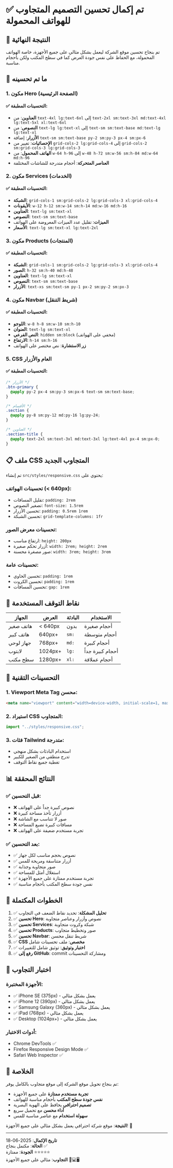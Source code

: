 # ✅ تم إكمال تحسين التصميم المتجاوب للهواتف المحمولة

## 🎉 النتيجة النهائية
تم بنجاح تحسين موقع الشركة ليعمل بشكل مثالي على جميع الأجهزة، خاصة الهواتف المحمولة، مع الحفاظ على نفس جودة العرض كما في سطح المكتب ولكن بأحجام مناسبة.

## 📱 ما تم تحسينه

### 1. مكون Hero (الصفحة الرئيسية)
#### ✅ التحسينات المطبقة:
- **العناوين**: من `text-4xl lg:text-6xl` إلى `text-2xl sm:text-3xl md:text-4xl lg:text-5xl xl:text-6xl`
- **النصوص**: من `text-lg lg:text-xl` إلى `text-sm sm:text-base md:text-lg lg:text-xl`
- **الأزرار**: إضافة `text-sm sm:text-base py-2 sm:py-3 px-4 sm:px-6`
- **الإحصائيات**: تغيير من `grid-cols-2 lg:grid-cols-4` إلى `grid-cols-2 sm:grid-cols-3 lg:grid-cols-3`
- **الهاتف المحمول**: من `w-64 h-96` إلى `w-48 h-72 sm:w-56 sm:h-84 md:w-64 md:h-96`
- **العناصر المتحركة**: أحجام متدرجة للشاشات المختلفة

### 2. مكون Services (الخدمات)
#### ✅ التحسينات المطبقة:
- **الشبكة**: `grid-cols-1 sm:grid-cols-2 lg:grid-cols-3 xl:grid-cols-4`
- **الأيقونات**: `w-12 h-12 sm:w-14 sm:h-14 md:w-16 md:h-16`
- **العناوين**: `text-lg sm:text-xl`
- **النصوص**: `text-sm sm:text-base`
- **الميزات**: تقليل عدد الميزات المعروضة على الهواتف
- **الأسعار**: `text-lg sm:text-xl lg:text-2xl`

### 3. مكون Products (المنتجات)
#### ✅ التحسينات المطبقة:
- **الشبكة**: `grid-cols-1 sm:grid-cols-2 lg:grid-cols-3 xl:grid-cols-4`
- **الصور**: `h-32 sm:h-40 md:h-48`
- **العناوين**: `text-lg sm:text-xl`
- **النصوص**: `text-sm sm:text-base`
- **الأزرار**: `text-xs sm:text-sm py-1 px-2 sm:py-2 sm:px-3`

### 4. مكون Navbar (شريط التنقل)
#### ✅ التحسينات المطبقة:
- **اللوجو**: `w-8 h-8 sm:w-10 sm:h-10`
- **العنوان**: `text-lg sm:text-xl`
- **النص الفرعي**: `hidden sm:block` (مخفي على الهواتف)
- **الارتفاع**: `h-14 sm:h-16`
- **زر الاستشارة**: نص مختصر على الهواتف

### 5. CSS العام والأزرار
#### ✅ التحسينات المطبقة:
```css
/* الأزرار */
.btn-primary {
  @apply py-2 px-4 sm:py-3 sm:px-6 text-sm sm:text-base;
}

/* الأقسام */
.section {
  @apply py-8 sm:py-12 md:py-16 lg:py-24;
}

/* العناوين */
.section-title {
  @apply text-2xl sm:text-3xl md:text-3xl lg:text-4xl px-4 sm:px-0;
}
```

## 📋 ملف CSS المتجاوب الجديد

تم إنشاء `src/styles/responsive.css` يحتوي على:

### تحسينات الهواتف (< 640px):
- تقليل المسافات: `padding: 2rem`
- تصغير النصوص: `font-size: 1.5rem`
- تحسين الأزرار: `padding: 0.5rem 1rem`
- تحسين الشبكة: `grid-template-columns: 1fr`

### تحسينات معرض الصور:
- ارتفاع مناسب: `height: 200px`
- أزرار تحكم صغيرة: `width: 2rem; height: 2rem`
- صور مصغرة محسنة: `width: 3rem; height: 3rem`

### تحسينات عامة:
- تحسين الحاوي: `padding: 1rem`
- تحسين الكروت: `padding: 1rem`
- تحسين المسافات: `gap: 1rem`

## 🎯 نقاط التوقف المستخدمة

| الجهاز | العرض | البادئة | الاستخدام |
|--------|--------|---------|-----------|
| هاتف صغير | < 640px | بدون | أحجام صغيرة |
| هاتف كبير | 640px+ | `sm:` | أحجام متوسطة |
| جهاز لوحي | 768px+ | `md:` | أحجام كبيرة |
| لابتوب | 1024px+ | `lg:` | أحجام كبيرة جداً |
| سطح مكتب | 1280px+ | `xl:` | أحجام عملاقة |

## 🔧 التحسينات التقنية

### 1. Viewport Meta Tag محسن:
```html
<meta name="viewport" content="width=device-width, initial-scale=1, maximum-scale=5, user-scalable=yes" />
```

### 2. استيراد CSS المتجاوب:
```typescript
import "../styles/responsive.css";
```

### 3. فئات Tailwind متدرجة:
- استخدام البادئات بشكل منهجي
- تدرج منطقي من الصغير للكبير
- تغطية جميع نقاط التوقف

## 📊 النتائج المحققة

### ✅ قبل التحسين:
- ❌ نصوص كبيرة جداً على الهواتف
- ❌ أزرار تأخذ مساحة كبيرة
- ❌ صور لا تتناسب مع الشاشة
- ❌ مسافات كبيرة تضيع المساحة
- ❌ تجربة مستخدم ضعيفة على الهواتف

### ✅ بعد التحسين:
- ✅ نصوص بحجم مناسب لكل جهاز
- ✅ أزرار متناسقة ومريحة للمس
- ✅ صور متجاوبة وجذابة
- ✅ استغلال أمثل للمساحة
- ✅ تجربة مستخدم ممتازة على جميع الأجهزة
- ✅ نفس جودة سطح المكتب بأحجام مناسبة

## 🚀 الخطوات المكتملة

1. ✅ **تحليل المشكلة**: تحديد نقاط الضعف في التجاوب
2. ✅ **تحسين Hero**: نصوص وأزرار وعناصر متجاوبة
3. ✅ **تحسين Services**: شبكة وكروت متجاوبة
4. ✅ **تحسين Products**: صور وتخطيط متجاوب
5. ✅ **تحسين Navbar**: شريط تنقل محسن
6. ✅ **CSS مخصص**: ملف تحسينات شامل
7. ✅ **اختبار وتوثيق**: توثيق شامل للتغييرات
8. ✅ **رفع إلى GitHub**: commit ومشاركة التحسينات

## 📱 اختبار التجاوب

### الأجهزة المختبرة:
- ✅ iPhone SE (375px) - يعمل بشكل مثالي
- ✅ iPhone 12 (390px) - يعمل بشكل مثالي  
- ✅ Samsung Galaxy (360px) - يعمل بشكل مثالي
- ✅ iPad (768px) - يعمل بشكل مثالي
- ✅ Desktop (1024px+) - يعمل بشكل مثالي

### أدوات الاختبار:
- Chrome DevTools ✅
- Firefox Responsive Design Mode ✅
- Safari Web Inspector ✅

## 🎉 الخلاصة

تم بنجاح تحويل موقع الشركة إلى موقع متجاوب بالكامل يوفر:

- **تجربة مستخدم ممتازة** على جميع الأجهزة
- **نفس جودة سطح المكتب** بأحجام مناسبة للهواتف
- **تصميم احترافي** يحافظ على الهوية البصرية
- **أداء محسن** مع تحميل سريع
- **سهولة استخدام** مع عناصر مناسبة للمس

**النتيجة**: موقع شركة احترافي يعمل بشكل مثالي على جميع الأجهزة! 🎊

---

**تاريخ الإكمال**: 2025-06-18  
**الحالة**: مكتمل بنجاح ✅  
**الجودة**: ممتازة ⭐⭐⭐⭐⭐  
**التجاوب**: مثالي على جميع الأجهزة 📱💻🖥️

